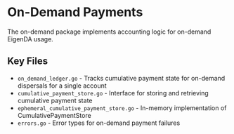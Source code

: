 # On-Demand Payments

The on-demand package implements accounting logic for on-demand EigenDA usage.

## Key Files

- `on_demand_ledger.go` - Tracks cumulative payment state for on-demand dispersals for a single account
- `cumulative_payment_store.go` - Interface for storing and retrieving cumulative payment state
- `ephemeral_cumulative_payment_store.go` - In-memory implementation of CumulativePaymentStore
- `errors.go` - Error types for on-demand payment failures
